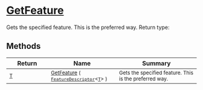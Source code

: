 # [GetFeature](./Signature-100663437.md)

Gets the specified feature. This is the preferred way.
Return type:
## Methods

| Return | Name | Summary | 
| --- | --- | --- | 
| <sub>[T](./Signature-100663437.md)</sub><img width=200/>| <sub>[GetFeature](./Signature-100663437.md) ( [`FeatureDescriptor`](./../FeatureDescriptor-1.md)\<[`T`](./Signature-100663437.md)> )</sub>| <sub>Gets the specified feature. This is the preferred way.</sub><img width=200/>| <br>



